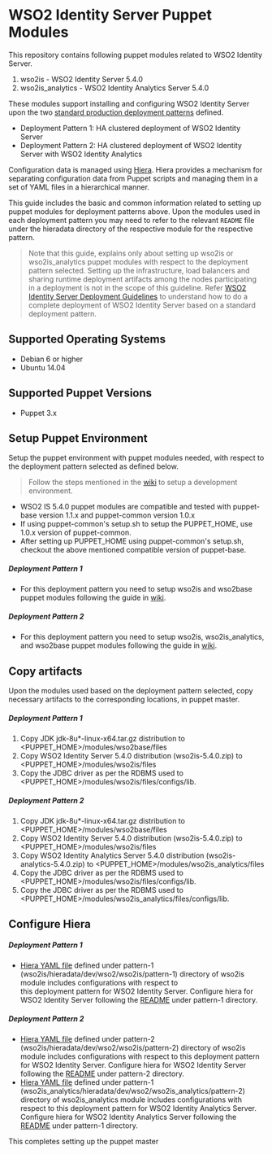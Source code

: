 # WSO2 Identity Server Puppet Modules

This repository contains following puppet modules related to WSO2 Identity Server.

1. wso2is   - WSO2 Identity Server 5.4.0
2. wso2is_analytics - WSO2 Identity Analytics Server 5.4.0

These modules support installing and configuring WSO2 Identity Server upon the two [standard production deployment 
patterns](https://docs.wso2.com/display/IS540/Deployment+Patterns) defined.
* Deployment Pattern 1: HA clustered deployment of WSO2 Identity Server
* Deployment Pattern 2: HA clustered deployment of WSO2 Identity Server with WSO2 Identity Analytics

Configuration data is managed using [Hiera](https://docs.puppet.com/hiera/1/). Hiera provides a mechanism for separating configuration data from Puppet 
scripts and managing them in a set of YAML files in a hierarchical manner.

This guide includes the basic and common information related to setting up puppet modules for deployment patterns 
above. Upon the modules used in each deployment pattern you may need to refer to the relevant ```README``` file under
 the hieradata directory of the respective module for the respective pattern.
> Note that this guide, explains only about setting up wso2is or wso2is_analytics puppet modules with respect to the 
deployment pattern selected. Setting up the infrastructure, load balancers and sharing runtime deployment artifacts 
among the nodes participating in a deployment is not in the scope of this guideline.
Refer [WSO2 Identity Server Deployment Guidelines](https://docs.wso2.com/display/IS540/Deploying+the+Identity+Server)
 to understand how to do a complete deployment of WSO2 Identity Server based on a standard deployment pattern.

## Supported Operating Systems
* Debian 6 or higher
* Ubuntu 14.04

## Supported Puppet Versions
* Puppet 3.x

## Setup Puppet Environment
Setup the puppet environment with puppet modules needed, with respect to the deployment pattern selected as defined 
below.
> Follow the steps mentioned in the [wiki](https://github.com/wso2/puppet-base/wiki) to setup a development environment.

* WSO2 IS 5.4.0 puppet modules are compatible and tested with puppet-base version 1.1.x and puppet-common version 1.0.x
* If using puppet-common's setup.sh to setup the PUPPET_HOME, use 1.0.x version of puppet-common.
* After setting up PUPPET_HOME using puppet-common's setup.sh, checkout the above mentioned compatible version of 
puppet-base.

##### Deployment Pattern 1   
* For this deployment pattern you need to setup wso2is and wso2base puppet modules following the guide in [wiki](https://github.com/wso2/puppet-base/wiki).

##### Deployment Pattern 2  
* For this deployment pattern you need to setup wso2is, wso2is_analytics, and wso2base puppet modules following the guide in [wiki](https://github.com/wso2/puppet-base/wiki).              
                                                        
## Copy artifacts
Upon the modules used based on the deployment pattern selected, copy necessary artifacts to the corresponding 
locations, in puppet master.

##### Deployment Pattern 1  
1. Copy JDK jdk-8u*-linux-x64.tar.gz distribution to <PUPPET_HOME>/modules/wso2base/files
2. Copy WSO2 Identity Server 5.4.0 distribution (wso2is-5.4.0.zip) to <PUPPET_HOME>/modules/wso2is/files
3. Copy the JDBC driver as per the RDBMS used to <PUPPET_HOME>/modules/wso2is/files/configs/lib.  
                                   
##### Deployment Pattern 2
1. Copy JDK jdk-8u*-linux-x64.tar.gz distribution to <PUPPET_HOME>/modules/wso2base/files                
2. Copy WSO2 Identity Server 5.4.0 distribution (wso2is-5.4.0.zip) to <PUPPET_HOME>/modules/wso2is/files 
3. Copy WSO2 Identity Analytics Server 5.4.0 distribution (wso2is-analytics-5.4.0.zip) to <PUPPET_HOME>/modules/wso2is_analytics/files
4. Copy the JDBC driver as per the RDBMS used to <PUPPET_HOME>/modules/wso2is/files/configs/lib.
5. Copy the JDBC driver as per the RDBMS used to <PUPPET_HOME>/modules/wso2is_analytics/files/configs/lib.

## Configure Hiera

##### Deployment Pattern 1                                                                                                                                                          
* [Hiera YAML file](wso2is/hieradata/dev/wso2/wso2is/pattern-1/default.yaml) defined under pattern-1                                  
(wso2is/hieradata/dev/wso2/wso2is/pattern-1) directory of wso2is module includes configurations with respect to                        
this deployment pattern for WSO2 Identity Server. 
Configure hiera for WSO2 Identity Server following the [README](wso2is/hieradata/dev/wso2/wso2is/pattern-1/) under 
pattern-1 directory. 

##### Deployment Pattern 2                  
* [Hiera YAML file](wso2is/hieradata/dev/wso2/wso2is/pattern-2/default.yaml) defined under pattern-2            
(wso2is/hieradata/dev/wso2/wso2is/pattern-2) directory of wso2is module includes configurations with respect to 
this deployment pattern for WSO2 Identity Server. 
Configure hiera for WSO2 Identity Server following the [README](wso2is/hieradata/dev/wso2/wso2is/pattern-2/) under 
pattern-2 directory. 
* [Hiera YAML file](wso2is_analytics/hieradata/dev/wso2/wso2is_analytics/pattern-1/default.yaml) defined under pattern-1
(wso2is_analytics/hieradata/dev/wso2/wso2is_analytics/pattern-2) directory of wso2is_analytics module includes 
configurations with respect to this deployment pattern for WSO2 Identity Analytics Server. 
Configure hiera for WSO2 Identity Analytics Server following the [README](wso2is_analytics/hieradata/dev/wso2/wso2is_analytics/pattern-1/) under 
pattern-1 directory.

This completes setting up the puppet master


        
    
            

                                                                                     

                                                                                                                                       
                                                                                                                                       